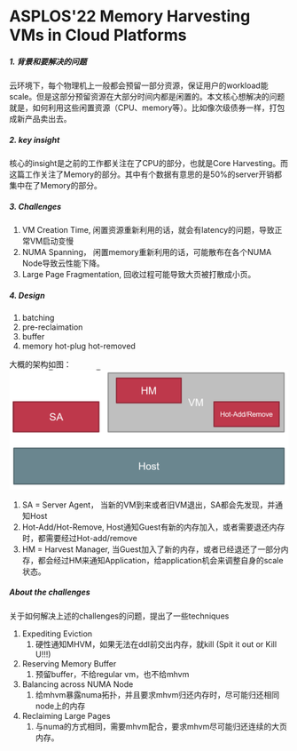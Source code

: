 
# ASPLOS'22 Memory Harvesting VMs in Cloud Platforms

##### 1. 背景和要解决的问题

云环境下，每个物理机上一般都会预留一部分资源，保证用户的workload能scale。但是这部分预留资源在大部分时间内都是闲置的。本文核心想解决的问题就是，如何利用这些闲置资源（CPU、memory等）。比如像次级债券一样，打包成新产品卖出去。


##### 2. key insight

核心的insight是之前的工作都关注在了CPU的部分，也就是Core Harvesting。而这篇工作关注了Memory的部分。其中有个数据有意思的是50%的server开销都集中在了Memory的部分。

##### 3. Challenges

1. VM Creation Time, 闲置资源重新利用的话，就会有latency的问题，导致正常VM启动变慢
2. NUMA Spanning， 闲置memory重新利用的话，可能散布在各个NUMA Node导致云性能下降。
3. Large Page Fragmentation, 回收过程可能导致大页被打散成小页。

##### 4. Design

1. batching
2. pre-reclaimation
3. buffer
4. memory hot-plug hot-removed

大概的架构如图：
![MHVM Arch](./img/mhvm-arch.png)

1. SA = Server Agent， 当新的VM到来或者旧VM退出，SA都会先发现，并通知Host
2. Hot-Add/Hot-Remove, Host通知Guest有新的内存加入，或者需要退还内存时，都需要经过Hot-add/remove
3. HM = Harvest Manager, 当Guest加入了新的内存，或者已经退还了一部分内存，都会经过HM来通知Application，给application机会来调整自身的scale状态。


##### About the challenges

关于如何解决上述的challenges的问题，提出了一些techniques
1. Expediting Eviction
   1. 硬性通知MHVM，如果无法在ddl前交出内存，就kill (Spit it out or Kill U!!!)
2. Reserving Memory Buffer
   1. 预留buffer，不给regular vm，也不给mhvm
3. Balancing across NUMA Node
   1. 给mhvm暴露numa拓扑，并且要求mhvm归还内存时，尽可能归还相同node上的内存
4. Reclaiming Large Pages
   1. 与numa的方式相同，需要mhvm配合，要求mhvm尽可能归还连续的大页内存。